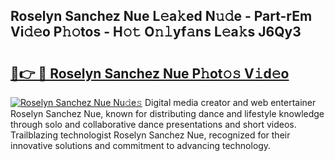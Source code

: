 ## Roselyn Sanchez Nue L𝚎a𝚔ed N𝚞𝚍e - Part-rEm Vi𝚍𝚎o P𝚑𝚘tos - H𝚘𝚝 O𝚗𝚕yf𝚊ns L𝚎a𝚔s J6Qy3

# <h2><a href="http://kf3ho00.oniu.top/?m=Roselyn+Sanchez+Nue">🔗👉 🔴 Roselyn Sanchez Nue P𝚑ot𝚘𝚜 V𝚒d𝚎o</a></h2>

[![Roselyn Sanchez Nue Nu𝚍e𝚜](https://i.imgur.com/0qMVB7G.gif)](http://kf3ho00.oniu.top/?m=Roselyn+Sanchez+Nue)
Digital media creator and web entertainer Roselyn Sanchez Nue, known for distributing dance and lifestyle knowledge through solo and collaborative dance presentations and short videos. Trailblazing technologist Roselyn Sanchez Nue, recognized for their innovative solutions and commitment to advancing technology.  
